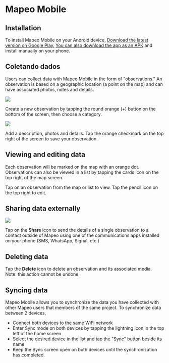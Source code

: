 # Mapeo Mobile

## Installation

To install Mapeo Mobile on your Android device, ​[Download the latest version on Google Play.](https://play.google.com/store/apps/details?id=com.mapeo&hl=en_US)​ ​[You can also download the app as an APK](https://digital-democracy.org/mapeo/latest/android) and install manually on your phone. ​

## Coletando dados

Users can collect data with Mapeo Mobile in the form of "observations." An observation is based on a geographic location \(a point on the map\) and can have associated photos, notes and details.


![](../.gitbook/assets/mm-create-observation.png)

Create a new observation by tapping the round orange \(+\) button on the bottom of the screen, then choose a category.

![](../.gitbook/assets/mm-observation-add-details.png)

Add a description, photos and details. Tap the orange checkmark on the top right of the screen to save your observation.

## Viewing and editing data

Each observation will be marked on the map with an orange dot. Observations can also be viewed in a list by tapping the cards icon on the top right of the map screen.

Tap on an observation from the map or list to view. Tap the pencil icon on the top right to edit.

## Sharing data externally

![](../.gitbook/assets/mm-observation-view.png)

Tap on the **Share** icon to send the details of a single observation to a contact outside of Mapeo using one of the communications apps installed on your phone \(SMS, WhatsApp, Signal, etc.\)

## Deleting data

Tap the **Delete** icon to delete an observation and its associated media. Note: this action cannot be undone.

## Syncing data

Mapeo Mobile allows you to synchronize the data you have collected with other Mapeo users that members of the same project. To synchronize data between 2 devices,

* Connect both devices to the same WiFi network
* Enter Sync mode on both devices by tapping the lightning icon in the top left of the home screen
* Select the desired device in the list and tap the "Sync" button beside its name
* Keep the Sync screen open on both devices until the synchronization has completed.

